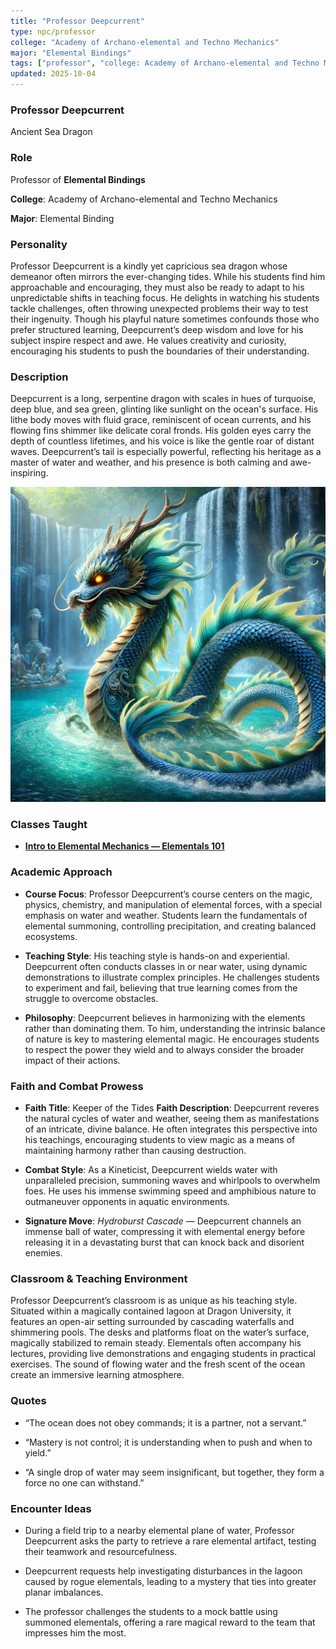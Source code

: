 ```yaml
---
title: "Professor Deepcurrent"
type: npc/professor
college: "Academy of Archano-elemental and Techno Mechanics"
major: "Elemental Bindings"
tags: ["professor", "college: Academy of Archano-elemental and Techno Mechanics", "major: Elemental Binding)","variant:sea"]
updated: 2025-10-04
---
```


### Professor Deepcurrent

Ancient Sea Dragon

### Role

Professor of **Elemental Bindings**

**College**: Academy of Archano-elemental and Techno Mechanics

**Major**: Elemental Binding

### Personality

Professor Deepcurrent is a kindly yet capricious sea dragon whose demeanor often mirrors the ever-changing tides. While his students find him approachable and encouraging, they must also be ready to adapt to his unpredictable shifts in teaching focus. He delights in watching his students tackle challenges, often throwing unexpected problems their way to test their ingenuity. Though his playful nature sometimes confounds those who prefer structured learning, Deepcurrent’s deep wisdom and love for his subject inspire respect and awe. He values creativity and curiosity, encouraging his students to push the boundaries of their understanding.

### Description

Deepcurrent is a long, serpentine dragon with scales in hues of turquoise, deep blue, and sea green, glinting like sunlight on the ocean's surface. His lithe body moves with fluid grace, reminiscent of ocean currents, and his flowing fins shimmer like delicate coral fronds. His golden eyes carry the depth of countless lifetimes, and his voice is like the gentle roar of distant waves. Deepcurrent’s tail is especially powerful, reflecting his heritage as a master of water and weather, and his presence is both calming and awe-inspiring.

![C8206548-26C6-48AE-AEB8-574534E255C3](/assets/images/C8206548-26C6-48AE-AEB8-574534E255C3.webp)

### Classes Taught


- **[Intro to Elemental Mechanics — Elementals 101](../Academics/course-catalog.md#intro-to-elemental-mechanics-elementals-101)**

### Academic Approach

- **Course Focus**: Professor Deepcurrent’s course centers on the magic, physics, chemistry, and manipulation of elemental forces, with a special emphasis on water and weather. Students learn the fundamentals of elemental summoning, controlling precipitation, and creating balanced ecosystems.

- **Teaching Style**: His teaching style is hands-on and experiential. Deepcurrent often conducts classes in or near water, using dynamic demonstrations to illustrate complex principles. He challenges students to experiment and fail, believing that true learning comes from the struggle to overcome obstacles.

- **Philosophy**: Deepcurrent believes in harmonizing with the elements rather than dominating them. To him, understanding the intrinsic balance of nature is key to mastering elemental magic. He encourages students to respect the power they wield and to always consider the broader impact of their actions.

### Faith and Combat Prowess

- **Faith Title**: Keeper of the Tides
  **Faith Description**: Deepcurrent reveres the natural cycles of water and weather, seeing them as manifestations of an intricate, divine balance. He often integrates this perspective into his teachings, encouraging students to view magic as a means of maintaining harmony rather than causing destruction.

- **Combat Style**: As a Kineticist, Deepcurrent wields water with unparalleled precision, summoning waves and whirlpools to overwhelm foes. He uses his immense swimming speed and amphibious nature to outmaneuver opponents in aquatic environments.

- **Signature Move**: *Hydroburst Cascade* — Deepcurrent channels an immense ball of water, compressing it with elemental energy before releasing it in a devastating burst that can knock back and disorient enemies.

### Classroom & Teaching Environment

Professor Deepcurrent’s classroom is as unique as his teaching style. Situated within a magically contained lagoon at Dragon University, it features an open-air setting surrounded by cascading waterfalls and shimmering pools. The desks and platforms float on the water’s surface, magically stabilized to remain steady. Elementals often accompany his lectures, providing live demonstrations and engaging students in practical exercises. The sound of flowing water and the fresh scent of the ocean create an immersive learning atmosphere.

### Quotes

- “The ocean does not obey commands; it is a partner, not a servant.”

- “Mastery is not control; it is understanding when to push and when to yield.”

- “A single drop of water may seem insignificant, but together, they form a force no one can withstand.”

### Encounter Ideas

- During a field trip to a nearby elemental plane of water, Professor Deepcurrent asks the party to retrieve a rare elemental artifact, testing their teamwork and resourcefulness.

- Deepcurrent requests help investigating disturbances in the lagoon caused by rogue elementals, leading to a mystery that ties into greater planar imbalances.

- The professor challenges the students to a mock battle using summoned elementals, offering a rare magical reward to the team that impresses him the most.
